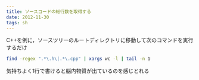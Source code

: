 ```yaml
---
title: ソースコードの総行数を取得する
date: 2012-11-30
tags: sh
---
```


C++を例に，ソースツリーのルートディレクトリに移動して次のコマンドを実行するだけ

```sh
find -regex ".*\.h\|.*\.cpp" | xargs wc -l | tail -n 1
```

気持ちよく1行で書けると脳内物質が出ているのを感じとれる

